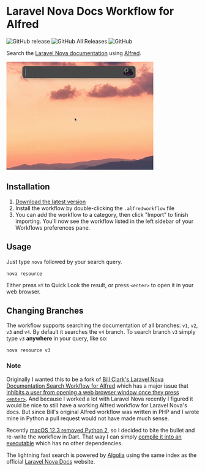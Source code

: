 # Laravel Nova Docs Workflow for Alfred

![GitHub release](https://img.shields.io/github/release/techouse/alfred-nova-docs.svg)
![GitHub All Releases](https://img.shields.io/github/downloads/techouse/alfred-nova-docs/total.svg)
![GitHub](https://img.shields.io/github/license/techouse/alfred-nova-docs.svg)

Search the [Laravel Nova documentation](https://nova.laravel.com/docs) using [Alfred](https://www.alfredapp.com/).

![demo](demo.gif)

## Installation

1. [Download the latest version](https://github.com/techouse/alfred-nova-docs/releases/latest)
2. Install the workflow by double-clicking the `.alfredworkflow` file
3. You can add the workflow to a category, then click "Import" to finish importing. You'll now see the workflow listed in the left sidebar of your Workflows preferences pane.

## Usage

Just type `nova` followed by your search query.

```
nova resource
```

Either press `⌘Y` to Quick Look the result, or press `<enter>` to open it in your web browser.

## Changing Branches

The workflow supports searching the documentation of all branches: `v1`, `v2`, `v3` and `v4`.
By default it searches the `v4` branch. To search branch `v3` simply type `v3` **anywhere** in your query, like so:

```
nova resource v3
```

### Note

Originally I wanted this to be a fork of [Bill Clark's Laravel Nova Documentation Search Workflow for Alfred](https://github.com/billrobclark/alfred-novadoc-search) which has a 
major issue that [inhibits a user from opening a web browser window once they press `<enter>`](https://github.com/billrobclark/alfred-novadoc-search/issues/1). And because I worked
a lot with Laravel Nova recently I figured it would be nice to still have a working Alfred workflow for Laravel Nova's docs. But since Bill's original Alfred workflow was written in 
PHP and I wrote mine in Python a pull request would not have made much sense.

Recently [macOS 12.3 removed Python 2](https://developer.apple.com/documentation/macos-release-notes/macos-12_3-release-notes#Deprecations),
so I decided to bite the bullet and re-write the workflow in Dart. That way I can simply [compile it into an executable](https://dart.dev/tools/dart-compile) which has no other dependencies.

The lightning fast search is powered by [Algolia](https://www.algolia.com) using the same index as the official [Laravel Nova Docs](https://nova.laravel.com/docs/) website.
